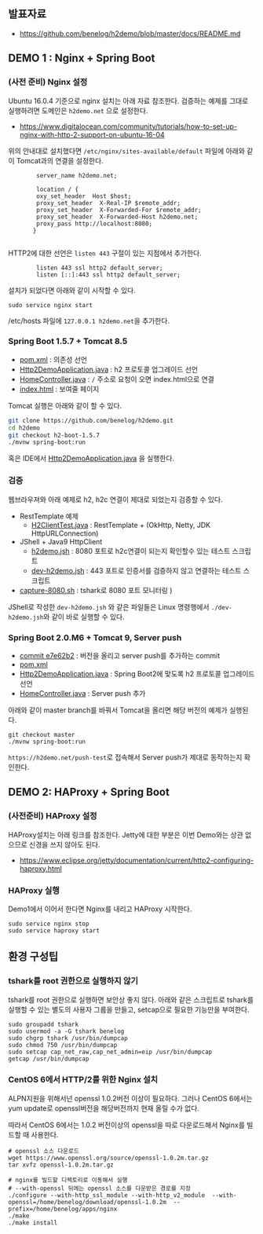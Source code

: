 ## 발표자료
- https://github.com/benelog/h2demo/blob/master/docs/README.md



## DEMO 1 : Nginx + Spring Boot

### (사전 준비) Nginx 설정
Ubuntu 16.0.4 기준으로 nginx 설치는 아래 자료 참조한다. 검증하는 예제를 그대로 실행하려면 도메인은 `h2demo.net` 으로 설정한다.

- https://www.digitalocean.com/community/tutorials/how-to-set-up-nginx-with-http-2-support-on-ubuntu-16-04

위의 안내대로 설치했다면 `/etc/nginx/sites-available/default` 파일에 아래와 같이 Tomcat과의 연결을 설정한다. 
```
        server_name h2demo.net;

        location / {
		oxy_set_header  Host $host;
		proxy_set_header  X-Real-IP $remote_addr;
		proxy_set_header  X-Forwarded-For $remote_addr;
		proxy_set_header  X-Forwarded-Host h2demo.net;
		proxy_pass http://localhost:8080;
       }


```

HTTP2에 대한 선언은 `listen 443` 구절이 있는 지점에서 추가한다.

```
        listen 443 ssl http2 default_server;
        listen [::]:443 ssl http2 default_server;

```

설치가 되었다면 아래와 같이 시작할 수 있다.
```
sudo service nginx start
```

/etc/hosts 파일에 `127.0.0.1 h2demo.net`을 추가한다.


### Spring Boot 1.5.7 + Tomcat 8.5
- [pom.xml](https://github.com/benelog/h2demo/blob/h2-boot-1.5.7/pom.xml) : 의존성 선언
- [Http2DemoApplication.java](https://github.com/benelog/h2demo/blob/h2-boot-1.5.7/src/main/java/net/h2demo/Http2DemoApplication.java) : h2 프로토콜 업그레이드 선언
- [HomeController.java](https://github.com/benelog/h2demo/blob/h2-boot-1.5.7/src/main/java/net/h2demo/HomeController.java) : `/` 주소로 요청이 오면 index.html으로 연결
- [index.html](https://github.com/benelog/h2demo/blob/master/src/main/resources/templates/index.html) : 보여줄 페이지

Tomcat 실행은 아래와 같이 할 수 있다.

```bash
git clone https://github.com/benelog/h2demo.git
cd h2demo
git checkout h2-boot-1.5.7
./mvnw spring-boot:run
```

혹은 IDE에서 [Http2DemoApplication.java](https://github.com/benelog/h2demo/blob/h2-boot-1.5.7/src/main/java/net/h2demo/Http2DemoApplication.java) 을 실행한다.

### 검증
웹브라우져와 아래 예제로 h2, h2c 연결이 제대로 되었는지 검증할 수 있다.

- RestTemplate 예제
	- [H2ClientTest.java](https://github.com/benelog/h2demo/blob/master/src/test/java/net/h2demo/H2ClientTest.java) : RestTemplate + (OkHttp, Netty, JDK HttpURLConnection) 
- JShell + Java9 HttpClient
	- [h2demo.jsh](https://github.com/benelog/h2demo/blob/master/h2demo.jsh) : 8080 포트로 h2c연결이 되는지 확인할수 있는 테스트 스크립트
	- [dev-h2demo.jsh](https://github.com/benelog/h2demo/blob/master/dev-h2demo.jsh) : 443 포트로 인증서를 검증하지 않고 연결하는 테스트 스크립트
-  [capture-8080.sh](https://github.com/benelog/h2demo/blob/master/capture-8080.sh) : tshark로 8080 포트 모니터링
)

JShell로 작성한 `dev-h2demo.jsh` 와 같은 파일들은 Linux 명령행에서 `./dev-h2demo.jsh`와 같이 바로 실행할 수 있다.

### Spring Boot 2.0.M6 + Tomcat 9, Server push
- [commit e7e62b2](https://github.com/benelog/h2demo/commit/e7e62b2da73e9db6fc30458e2c8cf884c99cf8e5) : 버전을 올리고 server push를 추가하는 commit
- [pom.xml](https://github.com/benelog/h2demo/blob/master/pom.xml)
- [Http2DemoApplication.java](https://github.com/benelog/h2demo/blob/master/src/main/java/net/h2demo/Http2DemoApplication.java) : Spring Boot2에 맞도록 h2 프로토콜 업그레이드 선언
- [HomeController.java](https://github.com/benelog/h2demo/blob/master/src/main/java/net/h2demo/HomeController.java) : Server push 추가


아래와 같이 master branch를 바꿔서 Tomcat을 올리면 해당 버전의 예제가 실행된다.
```
git checkout master
./mvnw spring-boot:run
```

`https://h2demo.net/push-test`로 접속해서 Server push가 제대로 동작하는지 확인한다.

## DEMO 2: HAProxy + Spring Boot
### (사전준비) HAProxy 설정
HAProxy설치는 아래 링크를 참조한다. Jetty에 대한 부분은 이번 Demo와는 상관 없으므로 신경을 쓰지 않아도 된다.

- https://www.eclipse.org/jetty/documentation/current/http2-configuring-haproxy.html

### HAProxy 실행
Demo1에서 이어서 한다면 Nginx를 내리고 HAProxy 시작한다.

```
sudo service nginx stop
sudo service haproxy start
```


## 환경 구성팁
### tshark를 root 권한으로 실행하지 않기
tshark를 root 권한으로 실행하면 보안상 좋지 않다. 아래와 같은 스크립트로 tshark를 실행할 수 있는 별도의 사용자 그룹을 만들고, setcap으로 필요한 기능만을 부여한다.

```
sudo groupadd tshark
sudo usermod -a -G tshark benelog
sudo chgrp tshark /usr/bin/dumpcap
sudo chmod 750 /usr/bin/dumpcap
sudo setcap cap_net_raw,cap_net_admin=eip /usr/bin/dumpcap
getcap /usr/bin/dumpcap
```


### CentOS 6에서 HTTP/2를 위한 Nginx 설치
ALPN지원을 위해서넌 openssl 1.0.2버전 이상이 필요하다. 그러나 CentOS 6에서는 yum update로 openssl버전을 해당버전까지 현재 올릴 수가 없다.

따라서 CentOS 6에서는 1.0.2 버전이상의 openssl을 따로 다운로드해서 Nginx를 빌드할 때 사용한다.

```
# openssl 소스 다운로드
wget https://www.openssl.org/source/openssl-1.0.2m.tar.gz
tar xvfz openssl-1.0.2m.tar.gz

# nginx를 빌드할 디렉토리로 이동해서 실행
# --with-openssl 뒤에는 openssl 소스를 다운받은 경로를 지정
./configure --with-http_ssl_module --with-http_v2_module  --with-openssl=/home/benelog/download/openssl-1.0.2m  --prefix=/home/benelog/apps/nginx
./make
./make install

```




